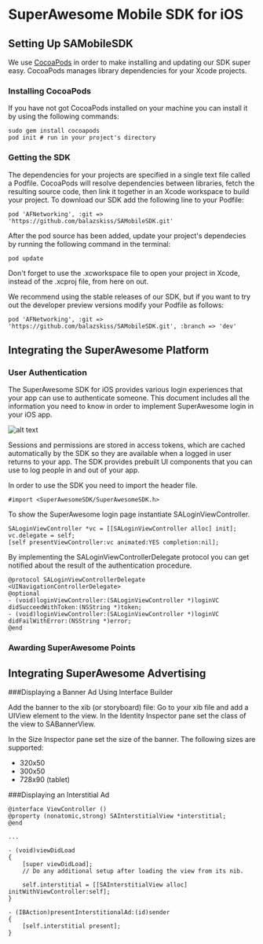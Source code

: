 SuperAwesome Mobile SDK for iOS
===============================

Setting Up SAMobileSDK
-----------------------

We use [CocoaPods](http://cocoapods.org) in order to make installing and updating our SDK super easy. CocoaPods manages library dependencies for your Xcode projects.

### Installing CocoaPods
If you have not got CocoaPods installed on your machine you can install it by using the following commands:
```
sudo gem install cocoapods
pod init # run in your project's directory
```
### Getting the SDK
The dependencies for your projects are specified in a single text file called a Podfile. CocoaPods will resolve dependencies between libraries, fetch the resulting source code, then link it together in an Xcode workspace to build your project.
To download our SDK add the following line to your Podfile:
```
pod 'AFNetworking', :git => 'https://github.com/balazskiss/SAMobileSDK.git'
```
After the pod source has been added, update your project's dependecies by running the following command in the terminal:
```
pod update
```
Don't forget to use the .xcworkspace file to open your project in Xcode, instead of the .xcproj file, from here on out.

We recommend using the stable releases of our SDK, but if you want to try out the developer preview versions modify your Podfile as follows:
```
pod 'AFNetworking', :git => 'https://github.com/balazskiss/SAMobileSDK.git', :branch => 'dev'
```

Integrating the SuperAwesome Platform
-------------------------------------

### User Authentication

The SuperAwesome SDK for iOS provides various login experiences that your app can use to authenticate someone. This document includes all the information you need to know in order to implement SuperAwesome login in your iOS app.

![alt text](/doc_files/MobileSDK/signin.png "Signing In With SuperAwesome")

Sessions and permissions are stored in access tokens, which are cached automatically by the SDK so they are available when a logged in user returns to your app. The SDK provides prebuilt UI components that you can use to log people in and out of your app.

In order to use the SDK you need to import the header file.
```	
#import <SuperAwesomeSDK/SuperAwesomeSDK.h>
```
To show the SuperAwesome login page instantiate SALoginViewController.
```
SALoginViewController *vc = [[SALoginViewController alloc] init];
vc.delegate = self;
[self presentViewController:vc animated:YES completion:nil];
```
By implementing the SALoginViewControllerDelegate protocol you can get notified about the result of the authentication procedure.
```
@protocol SALoginViewControllerDelegate <UINavigationControllerDelegate>
@optional
- (void)loginViewController:(SALoginViewController *)loginVC didSucceedWithToken:(NSString *)token;
- (void)loginViewController:(SALoginViewController *)loginVC didFailWithError:(NSString *)error;
@end
```

### Awarding SuperAwesome Points

Integrating SuperAwesome Advertising
------------------------------------
###Displaying a Banner Ad Using Interface Builder

Add the banner to the xib (or storyboard) file: Go to your xib file and add a UIView element to the view. In the Identity Inspector pane set the class of the view to SABannerView.

In the Size Inspector pane set the size of the banner. The following sizes are supported:
  * 320x50
  * 300x50
  * 728x90 (tablet)

###Displaying an Interstitial Ad
```
@interface ViewController ()
@property (nonatomic,strong) SAInterstitialView *interstitial;
@end

...

- (void)viewDidLoad
{
    [super viewDidLoad];
    // Do any additional setup after loading the view from its nib.
    
    self.interstitial = [[SAInterstitialView alloc] initWithViewController:self];
}

- (IBAction)presentInterstitionalAd:(id)sender
{
    [self.interstitial present];
}
```

